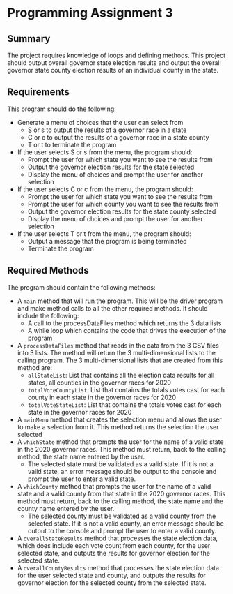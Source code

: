 # Programming Assignment 3

## Summary
The project requires knowledge of loops and defining methods. This project should output overall governor state election results and output the overall governor state county election results of an individual county in the state.

## Requirements
This program should do the following:
- Generate a menu of choices that the user can select from
    - S or s to output the results of a governor race in a state
    - C or c to output the results of a governor race in a state county
    - T or t to terminate the program
- If the user selects S or s from the menu, the program should:
    - Prompt the user for which state you want to see the results from
    - Output the governor election results for the state selected
    - Display the menu of choices and prompt the user for another selection
- If the user selects C or c from the menu, the program should:
    - Prompt the user for which state you want to see the results from
    - Prompt the user for which county you want to see the results from
    - Output the governor election results for the state county selected
    - Display the menu of choices and prompt the user for another selection
- If the user selects T or t from the menu, the program should:
    - Output a message that the program is being terminated
    - Terminate the program

## Required Methods
The program should contain the following methods:
- A `main` method that will run the program. This will be the driver program and make method calls to all the other required methods. It should include the following:
    - A call to the processDataFiles method which returns the 3 data lists
    - A while loop which contains the code that drives the execution of the program
- A `processDataFiles` method that reads in the data from the 3 CSV files into 3 lists. The method will return the 3 multi-dimensional lists to the calling program. The 3 multi-dimensional lists that are created from this method are:
    - `allStateList`: List that contains all the election data results for all states, all counties in the governor races for 2020
    - `totalVoteCountyList`: List that contains the totals votes cast for each county in each state in the governor races for 2020
    - `totalVoteStateList`: List that contains the totals votes cast for each state in the governor races for 2020
- A `mainMenu` method that creates the selection menu and allows the user to make a selection from it. This method returns the selection the user selected
- A `whichState` method that prompts the user for the name of a valid state in the 2020 governor races. This method must return, back to the calling method, the state name entered by the user.
    - The selected state must be validated as a valid state. If it is not a valid state, an error message should be output to the console and prompt the user to enter a valid state.
- A `whichCounty` method that prompts the user for the name of a valid state and a valid county from that state in the 2020 governor races. This method must return, back to the calling method, the state name and the county name entered by the user.
    - The selected county must be validated as a valid county from the selected state. If it is not a valid county, an error message should be output to the console and prompt the user to enter a valid county.
- A `overallStateResults` method that processes the state election data, which does include each vote count from each county, for the user selected state, and outputs the results for governor election for the selected state.
- A `overallCountyResults` method that processes the state election data for the user selected state and county, and outputs the results for governor election for the selected county from the selected state.
